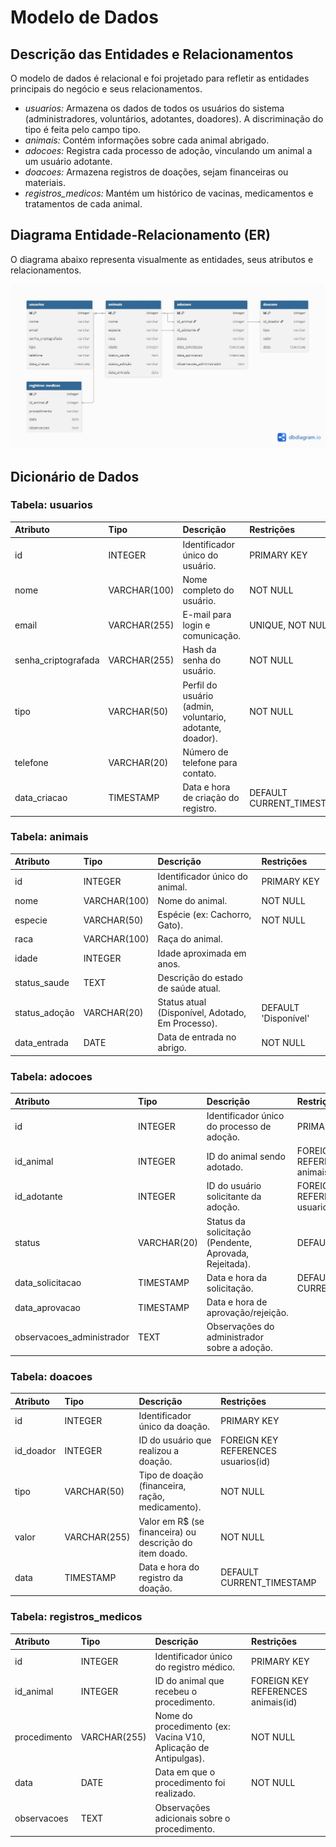 # Modelo de Dados

## Descrição das Entidades e Relacionamentos
O modelo de dados é relacional e foi projetado para refletir as entidades principais do negócio e seus relacionamentos.

-   *usuarios:* Armazena os dados de todos os usuários do sistema (administradores, voluntários, adotantes, doadores). A discriminação do tipo é feita pelo campo tipo.
-   *animais:* Contém informações sobre cada animal abrigado.
-   *adocoes:* Registra cada processo de adoção, vinculando um animal a um usuário adotante.
-   *doacoes:* Armazena registros de doações, sejam financeiras ou materiais.
-   *registros_medicos:* Mantém um histórico de vacinas, medicamentos e tratamentos de cada animal.

## Diagrama Entidade-Relacionamento (ER)
O diagrama abaixo representa visualmente as entidades, seus atributos e relacionamentos.

![Modelo ER](../assets/diagrama-modelo-er.jpeg)

## Dicionário de Dados

### Tabela: usuarios
| Atributo | Tipo | Descrição | Restrições |
| :--- | :--- | :--- | :--- |
| id | INTEGER | Identificador único do usuário. | PRIMARY KEY |
| nome | VARCHAR(100) | Nome completo do usuário. | NOT NULL |
| email | VARCHAR(255) | E-mail para login e comunicação. | UNIQUE, NOT NULL |
| senha_criptografada | VARCHAR(255) | Hash da senha do usuário. | NOT NULL |
| tipo | VARCHAR(50) | Perfil do usuário (admin, voluntario, adotante, doador). | NOT NULL |
| telefone | VARCHAR(20) | Número de telefone para contato. |  |
| data_criacao | TIMESTAMP | Data e hora de criação do registro. | DEFAULT CURRENT_TIMESTAMP |

### Tabela: animais
| Atributo | Tipo | Descrição | Restrições |
| :--- | :--- | :--- | :--- |
| id | INTEGER | Identificador único do animal. | PRIMARY KEY |
| nome | VARCHAR(100) | Nome do animal. | NOT NULL |
| especie | VARCHAR(50) | Espécie (ex: Cachorro, Gato). | NOT NULL |
| raca | VARCHAR(100) | Raça do animal. |  |
| idade | INTEGER | Idade aproximada em anos. |  |
| status_saude | TEXT | Descrição do estado de saúde atual. |  |
| status_adoção | VARCHAR(20) | Status atual (Disponível, Adotado, Em Processo). | DEFAULT 'Disponível' |
| data_entrada | DATE | Data de entrada no abrigo. | NOT NULL |

### Tabela: adocoes
| Atributo | Tipo | Descrição | Restrições |
| :--- | :--- | :--- | :--- |
| id | INTEGER | Identificador único do processo de adoção. | PRIMARY KEY |
| id_animal | INTEGER | ID do animal sendo adotado. | FOREIGN KEY REFERENCES animais(id) |
| id_adotante | INTEGER | ID do usuário solicitante da adoção. | FOREIGN KEY REFERENCES usuarios(id) |
| status | VARCHAR(20) | Status da solicitação (Pendente, Aprovada, Rejeitada). | DEFAULT 'Pendente' |
| data_solicitacao | TIMESTAMP | Data e hora da solicitação. | DEFAULT CURRENT_TIMESTAMP |
| data_aprovacao | TIMESTAMP | Data e hora de aprovação/rejeição. |  |
| observacoes_administrador | TEXT | Observações do administrador sobre a adoção. |  |

### Tabela: doacoes
| Atributo | Tipo | Descrição | Restrições |
| :--- | :--- | :--- | :--- |
| id | INTEGER | Identificador único da doação. | PRIMARY KEY |
| id_doador | INTEGER | ID do usuário que realizou a doação. | FOREIGN KEY REFERENCES usuarios(id) |
| tipo | VARCHAR(50) | Tipo de doação (financeira, ração, medicamento). | NOT NULL |
| valor | VARCHAR(255) | Valor em R$ (se financeira) ou descrição do item doado. | NOT NULL |
| data | TIMESTAMP | Data e hora do registro da doação. | DEFAULT CURRENT_TIMESTAMP |

### Tabela: registros_medicos
| Atributo | Tipo | Descrição | Restrições |
| :--- | :--- | :--- | :--- |
| id | INTEGER | Identificador único do registro médico. | PRIMARY KEY |
| id_animal | INTEGER | ID do animal que recebeu o procedimento. | FOREIGN KEY REFERENCES animais(id) |
| procedimento | VARCHAR(255) | Nome do procedimento (ex: Vacina V10, Aplicação de Antipulgas). | NOT NULL |
| data | DATE | Data em que o procedimento foi realizado. | NOT NULL |
| observacoes | TEXT | Observações adicionais sobre o procedimento. |  |